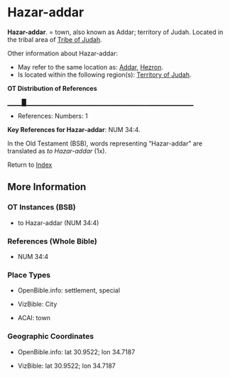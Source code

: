 # Hazar-addar
**Hazar-addar**. 
= town, also known as Addar; territory of Judah. 
Located in the tribal area of [Tribe of Judah](../../../groups/md/acai/Judah.md). 




Other information about Hazar-addar:


* May refer to the same location as: 
[Addar](Addar.md), [Hezron](Hezron.md). 
* Is located within the following region(s): 
[Territory of Judah](TerritoryOfJudah.md). 


**OT Distribution of References**

▁▁▁█▁▁▁▁▁▁▁▁▁▁▁▁▁▁▁▁▁▁▁▁▁▁▁▁▁▁▁▁▁▁▁▁▁▁▁
* References: Numbers: 1



**Key References for Hazar-addar**: 
NUM 34:4. 


In the Old Testament (BSB), words representing “Hazar-addar” are translated as 
*to Hazar-addar* (1x). 




Return to [Index](00-Index.md)

## More Information

### OT Instances (BSB)

* to Hazar-addar (NUM 34:4)



### References (Whole Bible)

* NUM 34:4


### Place Types

* OpenBible.info: settlement, special

* VizBible: City

* ACAI: town



### Geographic Coordinates

* OpenBible.info: lat 30.9522; lon 34.7187

* VizBible: lat 30.9522; lon 34.7187




